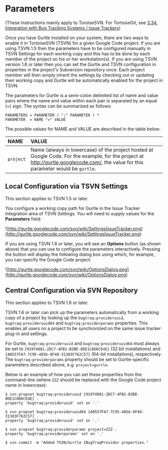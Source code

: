 # Parameters #

(These instructions mainly apply to ToroiseSVN. For TortoiseGit, see [3.34. Integration with Bug Tracking Systems / Issue Trackers](http://tortoisegit.org/docs/tortoisegit/tsvn-dug-bugtracker.html))

Once you have Gurtle installed on your system, there are two ways to enable it in TortoiseSVN (TSVN) for a given Google Code project. If you are using TSVN 1.5 then the parameters have to be configured manually in TSVN Settings for each working copy  and this has to be done by each member of the project on his or her workstation(s). If you are using TSVN version 1.6 or later then you can set the Gurtle and TSVN configuration in properties in the project's Subversion repository once. Each project member will then simply inherit the settings by checking out or updating their working copy and Gurtle will be automatically enabled for the project in TSVN.

The parameters for Gurtle is a semi-colon delimited list of name and value pairs where the name and value within each pair is separated by an equal (=) sign. The syntax can be summarized as follows:

```
PARAMETERS = PARAMETER ( ";" PARAMETER ) *
PARAMETER  = NAME "=" VALUE
```

The possible values for NAME and VALUE are described in the table below:

| NAME | VALUE |
|:-----|:------|
| `project` | Name (always in lowercase) of the project hosted at Google Code. For the example, for the project at http://gurtle.googlecode.com/, the value for this parameter would be `gurtle`.  |

## Local Configuration via TSVN Settings ##

This section applies to TSVN 1.5 or later.

You configure a working copy path for Gurtle in the Issue Tracker Integration area of TSVN Settings. You will need to supply values for the **Parameters** field:

![http://gurtle.googlecode.com/svn/wiki/SettingsIssueTracker.png](http://gurtle.googlecode.com/svn/wiki/SettingsIssueTracker.png)

If you are using TSVN 1.6 or later, you will see an **Options** button (as shown above) that you can use to configure the parameters interactively. Pressing the button will display the following dialog box using which, for example, you can specify the Google Code project:

![http://gurtle.googlecode.com/svn/wiki/OptionsDialog.png](http://gurtle.googlecode.com/svn/wiki/OptionsDialog.png)

## Central Configuration via SVN Repository ##

This section applies to TSVN 1.6 or later.

TSVN 1.6 or later can pick up the parameters automatically from a working copy of a project by looking up the `bugtraq:provideruuid`, `bugtraq:provideruuid64` and `bugtraq:providerparams` properties. This enables  all users on a project to be synchronized on the same issue tracker plug-in and settings.

For Gurtle, `bugtraq:provideruuid` and `bugtraq:provideruuid64` must always be set to `{91974081-2DC7-4FB1-B3BE-0DE1C8D6CE4E}` (32 bit installations) and `{A0557FA7-7C95-485b-8F40-31303F762C57}` (64-bit installations), respectively. The `bugtraq:providerparams` property should be set to Gurtle-specific parameters described above, e.g. `project=gurtle`.

Below is an example of how you can set these properties from the command-line (where `ZZZ` should be replaced with the Google Code project name _in lowercase_):

```
$ svn propset bugtraq:provideruuid {91974081-2DC7-4FB1-B3BE-0DE1C8D6CE4E} .
property 'bugtraq:provideruuid' set on '.'

$ svn propset bugtraq:provideruuid64 {A0557FA7-7C95-485b-8F40-31303F762C57} .
property 'bugtraq:provideruuid' set on '.'

$ svn propset bugtraq:providerparams project=ZZZ .
property 'bugtraq:providerparams' set on '.'

$ svn commit -m "Added TSVN/Gurtle IBugTraqProvider properties."
```
